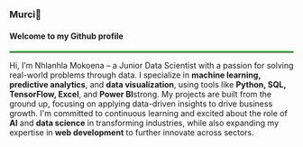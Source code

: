 <h3>Murci👋</h3>
<h4>Welcome to my Github profile</h4>

<hr style="border: none; border-top: 2px solid limegreen;">

<p>Hi, I’m Nhlanhla Mokoena – a Junior Data Scientist with a passion for solving real-world problems through data. I specialize in <strong>machine learning, predictive analytics</strong>, and <strong>data visualization</strong>, using tools like <strong>Python, SQL, TensorFlow, Excel</strong>, and <strong>Power BI</strong>strong. My projects are built from the ground up, focusing on applying data-driven insights to drive business growth. I'm committed to continuous learning and excited about the role of <strong>AI</strong> and <strong>data science</strong> in transforming industries, while also expanding my expertise in <strong>web development</strong> to further innovate across sectors.</p>
